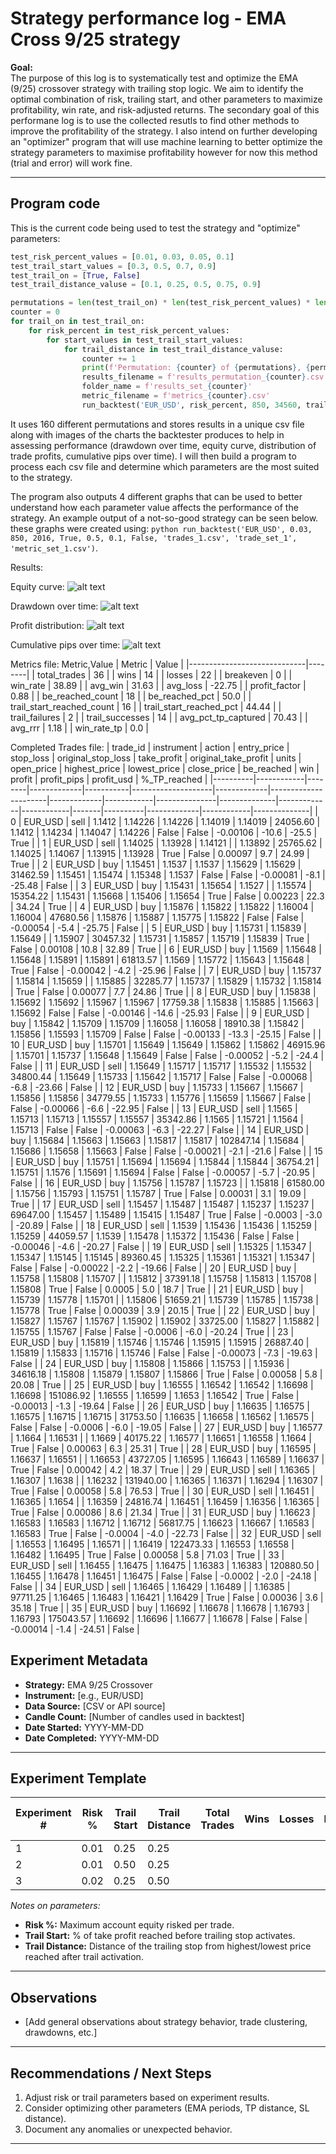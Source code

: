 # Strategy performance log - EMA Cross 9/25 strategy

**Goal:**  
The purpose of this log is to systematically test and optimize the EMA (9/25) crossover strategy with trailing stop logic. We aim to identify the optimal combination of risk, trailing start, and other parameters to maximize profitability, win rate, and risk-adjusted returns. The secondary goal of this performane log is to use the collected resutls to find other methods to improve the profitability of the strategy. I also intend on further developing an "optimizer" program that will use machine learning to better optimize the strategy parameters to maximise profitability however for now this method (trial and error) will work fine.

---

## Program code
This is the current code being used to test the strategy and "optimize" parameters:
```python
test_risk_percent_values = [0.01, 0.03, 0.05, 0.1]
test_trail_start_values = [0.3, 0.5, 0.7, 0.9]
test_trail_on = [True, False]
test_trail_distance_valuse = [0.1, 0.25, 0.5, 0.75, 0.9]

permutations = len(test_trail_on) * len(test_risk_percent_values) * len(test_trail_start_values) * len(test_trail_distance_valuse) # 160
counter = 0
for trail_on in test_trail_on:
    for risk_percent in test_risk_percent_values:
        for start_values in test_trail_start_values:
            for trail_distance in test_trail_distance_valuse:
                counter += 1
                print(f'Permutation: {counter} of {permutations}, {permutations-counter} remaining')
                results_filename = f'results_permutation_{counter}.csv'
                folder_name = f'results_set_{counter}'
                metric_filename = f'metrics_{counter}.csv'
                run_backtest('EUR_USD', risk_percent, 850, 34560, trail_on, start_values, trail_distance, False, results_filename, folder_name, metric_filename)
```
It uses 160 different permutations and stores results in a unique csv file along with images of the charts the backtester produces to help in assessing performance (drawdown over time, equity 
curve, distribution of trade profits, cumulative pips over time). I will then build a program to process each csv file and determine which parameters are the most suited to the strategy.

The program also outputs 4 different graphs that can be used to better understand how each parameter value affects the performance of the strategy. An example output of a not-so-good strategy can be seen below. these graphs were created using: ```python run_backtest('EUR_USD', 0.03, 850, 2016, True, 0.5, 0.1, False, 'trades_1.csv', 'trade_set_1', 'metric_set_1.csv')```. 

Results:

Equity curve:
![alt text](backtest/trade_set_1/EUR_USD_equity_curve.png)

Drawdown over time:
![alt text](backtest/trade_set_1/EUR_USD_drawdown.png)

Profit distribution:
![alt text](image-2.png)

Cumulative pips over time:
![alt text](backtest/trade_set_1/EUR_USD_cumulative_pips.png)

Metrics file:
Metric,Value
| Metric                     | Value  |
|-----------------------------|--------|
| total_trades               | 36     |
| wins                       | 14     |
| losses                     | 22     |
| breakeven                  | 0      |
| win_rate                   | 38.89  |
| avg_win                    | 31.63  |
| avg_loss                   | -22.75 |
| profit_factor              | 0.88   |
| be_reached_count           | 18     |
| be_reached_pct             | 50.0   |
| trail_start_reached_count  | 16     |
| trail_start_reached_pct    | 44.44  |
| trail_failures             | 2      |
| trail_successes            | 14     |
| avg_pct_tp_captured        | 70.43  |
| avg_rrr                    | 1.18   |
| win_rate_tp                | 0.0    |


Completed Trades file:
| trade_id | instrument | action | entry_price | stop_loss | original_stop_loss | take_profit | original_take_profit | units       | open_price | highest_price | lowest_price | close_price | be_reached | win   | profit   | profit_pips | profit_usd | %_TP_reached |
|----------|------------|--------|-------------|-----------|--------------------|-------------|----------------------|-------------|------------|---------------|--------------|-------------|------------|-------|----------|-------------|------------|--------------|
| 0        | EUR_USD    | sell   | 1.1412      | 1.14226   | 1.14226            | 1.14019     | 1.14019              | 24056.60    | 1.1412     | 1.14234       | 1.14047      | 1.14226     | False      | False | -0.00106 | -10.6       | -25.5      | True         |
| 1        | EUR_USD    | sell   | 1.14025     | 1.13928   | 1.14121            |             | 1.13892              | 25765.62    | 1.14025    | 1.14067       | 1.13915      | 1.13928     | True       | False | 0.00097  | 9.7         | 24.99      | True         |
| 2        | EUR_USD    | buy    | 1.15451     | 1.1537    | 1.1537             | 1.15629     | 1.15629              | 31462.59    | 1.15451    | 1.15474       | 1.15348      | 1.1537      | False      | False | -0.00081 | -8.1        | -25.48     | False        |
| 3        | EUR_USD    | buy    | 1.15431     | 1.15654   | 1.1527             |             | 1.15574              | 15354.22    | 1.15431    | 1.15668       | 1.15406      | 1.15654     | True       | False | 0.00223  | 22.3        | 34.24      | True         |
| 4        | EUR_USD    | buy    | 1.15876     | 1.15822   | 1.15822            | 1.16004     | 1.16004              | 47680.56    | 1.15876    | 1.15887       | 1.15775      | 1.15822     | False      | False | -0.00054 | -5.4        | -25.75     | False        |
| 5        | EUR_USD    | buy    | 1.15731     | 1.15839   | 1.15649            |             | 1.15907              | 30457.32    | 1.15731    | 1.15857       | 1.15719      | 1.15839     | True       | False | 0.00108  | 10.8        | 32.89      | True         |
| 6        | EUR_USD    | buy    | 1.1569      | 1.15648   | 1.15648            | 1.15891     | 1.15891              | 61813.57    | 1.1569     | 1.15772       | 1.15643      | 1.15648     | True       | False | -0.00042 | -4.2        | -25.96     | False        |
| 7        | EUR_USD    | buy    | 1.15737     | 1.15814   | 1.15659            |             | 1.15885              | 32285.77    | 1.15737    | 1.15829       | 1.15732      | 1.15814     | True       | False | 0.00077  | 7.7         | 24.86      | True         |
| 8        | EUR_USD    | buy    | 1.15838     | 1.15692   | 1.15692            | 1.15967     | 1.15967              | 17759.38    | 1.15838    | 1.15885       | 1.15663      | 1.15692     | False      | False | -0.00146 | -14.6       | -25.93     | False        |
| 9        | EUR_USD    | buy    | 1.15842     | 1.15709   | 1.15709            | 1.16058     | 1.16058              | 18910.38    | 1.15842    | 1.15856       | 1.15593      | 1.15709     | False      | False | -0.00133 | -13.3       | -25.15     | False        |
| 10       | EUR_USD    | buy    | 1.15701     | 1.15649   | 1.15649            | 1.15862     | 1.15862              | 46915.96    | 1.15701    | 1.15737       | 1.15648      | 1.15649     | False      | False | -0.00052 | -5.2        | -24.4      | False        |
| 11       | EUR_USD    | sell   | 1.15649     | 1.15717   | 1.15717            | 1.15532     | 1.15532              | 34800.44    | 1.15649    | 1.15733       | 1.15642      | 1.15717     | False      | False | -0.00068 | -6.8        | -23.66     | False        |
| 12       | EUR_USD    | buy    | 1.15733     | 1.15667   | 1.15667            | 1.15856     | 1.15856              | 34779.55    | 1.15733    | 1.15776       | 1.15659      | 1.15667     | False      | False | -0.00066 | -6.6        | -22.95     | False        |
| 13       | EUR_USD    | sell   | 1.1565      | 1.15713   | 1.15713            | 1.15557     | 1.15557              | 35342.86    | 1.1565     | 1.15721       | 1.1564       | 1.15713     | False      | False | -0.00063 | -6.3        | -22.27     | False        |
| 14       | EUR_USD    | buy    | 1.15684     | 1.15663   | 1.15663            | 1.15817     | 1.15817              | 102847.14   | 1.15684    | 1.15686       | 1.15658      | 1.15663     | False      | False | -0.00021 | -2.1        | -21.6      | False        |
| 15       | EUR_USD    | buy    | 1.15751     | 1.15694   | 1.15694            | 1.15844     | 1.15844              | 36754.21    | 1.15751    | 1.1576        | 1.15691      | 1.15694     | False      | False | -0.00057 | -5.7        | -20.95     | False        |
| 16       | EUR_USD    | buy    | 1.15756     | 1.15787   | 1.15723            |             | 1.15818              | 61580.00    | 1.15756    | 1.15793       | 1.15751      | 1.15787     | True       | False | 0.00031  | 3.1         | 19.09      | True         |
| 17       | EUR_USD    | sell   | 1.15457     | 1.15487   | 1.15487            | 1.15237     | 1.15237              | 69647.00    | 1.15457    | 1.15489       | 1.15415      | 1.15487     | True       | False | -0.0003  | -3.0        | -20.89     | False        |
| 18       | EUR_USD    | sell   | 1.1539      | 1.15436   | 1.15436            | 1.15259     | 1.15259              | 44059.57    | 1.1539     | 1.15478       | 1.15372      | 1.15436     | False      | False | -0.00046 | -4.6        | -20.27     | False        |
| 19       | EUR_USD    | sell   | 1.15325     | 1.15347   | 1.15347            | 1.15145     | 1.15145              | 89360.45    | 1.15325    | 1.15361       | 1.15321      | 1.15347     | False      | False | -0.00022 | -2.2        | -19.66     | False        |
| 20       | EUR_USD    | buy    | 1.15758     | 1.15808   | 1.15707            |             | 1.15812              | 37391.18    | 1.15758    | 1.15813       | 1.15708      | 1.15808     | True       | False | 0.0005   | 5.0         | 18.7       | True         |
| 21       | EUR_USD    | buy    | 1.15739     | 1.15778   | 1.15701            |             | 1.15806              | 51659.21    | 1.15739    | 1.15785       | 1.15738      | 1.15778     | True       | False | 0.00039  | 3.9         | 20.15      | True         |
| 22       | EUR_USD    | buy    | 1.15827     | 1.15767   | 1.15767            | 1.15902     | 1.15902              | 33725.00    | 1.15827    | 1.15882       | 1.15755      | 1.15767     | False      | False | -0.0006  | -6.0        | -20.24     | True         |
| 23       | EUR_USD    | buy    | 1.15819     | 1.15746   | 1.15746            | 1.15915     | 1.15915              | 26887.40    | 1.15819    | 1.15833       | 1.15716      | 1.15746     | False      | False | -0.00073 | -7.3        | -19.63     | False        |
| 24       | EUR_USD    | buy    | 1.15808     | 1.15866   | 1.15753            |             | 1.15936              | 34616.18    | 1.15808    | 1.15879       | 1.15807      | 1.15866     | True       | False | 0.00058  | 5.8         | 20.08      | True         |
| 25       | EUR_USD    | buy    | 1.16555     | 1.16542   | 1.16542            | 1.16698     | 1.16698              | 151086.92   | 1.16555    | 1.16599       | 1.1653       | 1.16542     | True       | False | -0.00013 | -1.3        | -19.64     | False        |
| 26       | EUR_USD    | buy    | 1.16635     | 1.16575   | 1.16575            | 1.16715     | 1.16715              | 31753.50    | 1.16635    | 1.16658       | 1.16562      | 1.16575     | False      | False | -0.0006  | -6.0        | -19.05     | False        |
| 27       | EUR_USD    | buy    | 1.16577     | 1.1664    | 1.16531            |             | 1.1669               | 40175.22    | 1.16577    | 1.16651       | 1.16558      | 1.1664      | True       | False | 0.00063  | 6.3         | 25.31      | True         |
| 28       | EUR_USD    | buy    | 1.16595     | 1.16637   | 1.16551            |             | 1.16653              | 43727.05    | 1.16595    | 1.16643       | 1.16589      | 1.16637     | True       | False | 0.00042  | 4.2         | 18.37      | True         |
| 29       | EUR_USD    | sell   | 1.16365     | 1.16307   | 1.1638             |             | 1.16232              | 131940.00   | 1.16365    | 1.16371       | 1.16294      | 1.16307     | True       | False | 0.00058  | 5.8         | 76.53      | True         |
| 30       | EUR_USD    | sell   | 1.16451     | 1.16365   | 1.1654             |             | 1.16359              | 24816.74    | 1.16451    | 1.16459       | 1.16356      | 1.16365     | True       | False | 0.00086  | 8.6         | 21.34      | True         |
| 31       | EUR_USD    | buy    | 1.16623     | 1.16583   | 1.16583            | 1.16712     | 1.16712              | 56817.75    | 1.16623    | 1.16667       | 1.16583      | 1.16583     | True       | False | -0.0004  | -4.0        | -22.73     | False        |
| 32       | EUR_USD    | sell   | 1.16553     | 1.16495   | 1.16571            |             | 1.16419              | 122473.33   | 1.16553    | 1.16558       | 1.16482      | 1.16495     | True       | False | 0.00058  | 5.8         | 71.03      | True         |
| 33       | EUR_USD    | sell   | 1.16455     | 1.16475   | 1.16475            | 1.16383     | 1.16383              | 120880.50   | 1.16455    | 1.16478       | 1.16451      | 1.16475     | False      | False | -0.0002  | -2.0        | -24.18     | False        |
| 34       | EUR_USD    | sell   | 1.16465     | 1.16429   | 1.16489            |             | 1.16385              | 97711.25    | 1.16465    | 1.16483       | 1.16421      | 1.16429     | True       | False | 0.00036  | 3.6         | 35.18      | True         |
| 35       | EUR_USD    | buy    | 1.16692     | 1.16678   | 1.16678            | 1.16793     | 1.16793              | 175043.57   | 1.16692    | 1.16696       | 1.16677      | 1.16678     | False      | False | -0.00014 | -1.4        | -24.51     | False        |


## Experiment Metadata

- **Strategy:** EMA 9/25 Crossover  
- **Instrument:** [e.g., EUR/USD]  
- **Data Source:** [CSV or API source]  
- **Candle Count:** [Number of candles used in backtest]  
- **Date Started:** YYYY-MM-DD  
- **Date Completed:** YYYY-MM-DD  

---

## Experiment Template

| Experiment # | Risk % | Trail Start | Trail Distance | Total Trades | Wins | Losses | Breakeven | Win Rate % | Total P/L ($) | % Return | Avg RRR | Notes |
|--------------|--------|------------|---------------|-------------|------|--------|-----------|------------|---------------|----------|---------|-------|
| 1            | 0.01   | 0.25       | 0.25          |             |      |        |           |            |               |          |         |       |
| 2            | 0.01   | 0.50       | 0.25          |             |      |        |           |            |               |          |         |       |
| 3            | 0.02   | 0.25       | 0.50          |             |      |        |           |            |               |          |         |       |

*Notes on parameters:*  
- **Risk %:** Maximum account equity risked per trade.  
- **Trail Start:** % of take profit reached before trailing stop activates.  
- **Trail Distance:** Distance of the trailing stop from highest/lowest price reached after trail activation.  

---

## Observations

- [Add general observations about strategy behavior, trade clustering, drawdowns, etc.]  

---

## Recommendations / Next Steps

1. Adjust risk or trail parameters based on experiment results.  
2. Consider optimizing other parameters (EMA periods, TP distance, SL distance).  
3. Document any anomalies or unexpected behavior.  

---

